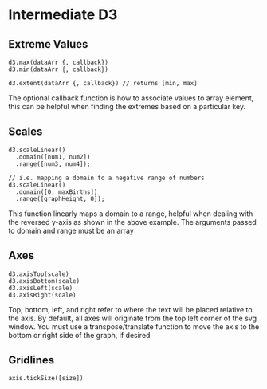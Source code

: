 # Intermediate D3

## Extreme Values

```
d3.max(dataArr {, callback})
d3.min(dataArr {, callback})

d3.extent(dataArr {, callback}) // returns [min, max]
```

The optional callback function is how to associate values to array element, this can be helpful when
finding the extremes based on a particular key.

## Scales

```
d3.scaleLinear()
  .domain([num1, num2])
  .range([num3, num4]);

// i.e. mapping a domain to a negative range of numbers
d3.scaleLinear()
  .domain([0, maxBirths])
  .range([graphHeight, 0]);
```

This function linearly maps a domain to a range, helpful when dealing with the reversed y-axis as
shown in the above example. The arguments passed to domain and range must be an array

## Axes

```
d3.axisTop(scale)
d3.axisBottom(scale)
d3.axisLeft(scale)
d3.axisRight(scale)
```

Top, bottom, left, and right refer to where the text will be placed relative to the axis. By
default, all axes will originate from the top left corner of the svg window. You must use a
transpose/translate function to move the axis to the bottom or right side of the graph, if desired

## Gridlines

```
axis.tickSize([size])
```
